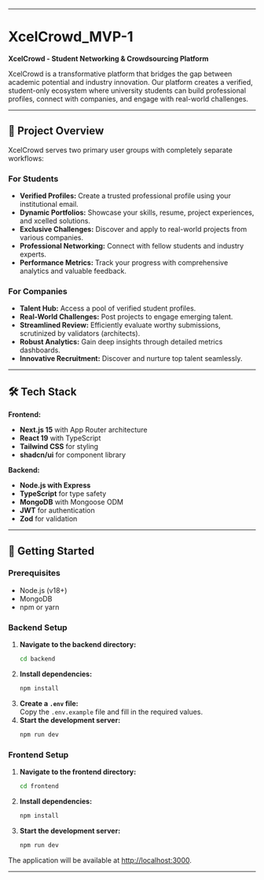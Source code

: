 

---

# XcelCrowd_MVP-1

**XcelCrowd - Student Networking & Crowdsourcing Platform**

XcelCrowd is a transformative platform that bridges the gap between academic potential and industry innovation. Our platform creates a verified, student-only ecosystem where university students can build professional profiles, connect with companies, and engage with real-world challenges.

---

## 🚀 Project Overview

XcelCrowd serves two primary user groups with completely separate workflows:

### For Students
- **Verified Profiles:** Create a trusted professional profile using your institutional email.
- **Dynamic Portfolios:** Showcase your skills, resume, project experiences, and xcelled solutions.
- **Exclusive Challenges:** Discover and apply to real-world projects from various companies.
- **Professional Networking:** Connect with fellow students and industry experts.
- **Performance Metrics:** Track your progress with comprehensive analytics and valuable feedback.

### For Companies
- **Talent Hub:** Access a pool of verified student profiles.
- **Real-World Challenges:** Post projects to engage emerging talent.
- **Streamlined Review:** Efficiently evaluate worthy submissions, scrutinized by validators (architects).
- **Robust Analytics:** Gain deep insights through detailed metrics dashboards.
- **Innovative Recruitment:** Discover and nurture top talent seamlessly.

---

## 🛠️ Tech Stack

**Frontend:**
- **Next.js 15** with App Router architecture
- **React 19** with TypeScript
- **Tailwind CSS** for styling
- **shadcn/ui** for component library

**Backend:**
- **Node.js with Express**
- **TypeScript** for type safety
- **MongoDB** with Mongoose ODM
- **JWT** for authentication
- **Zod** for validation

---

## 🏁 Getting Started

### Prerequisites
- Node.js (v18+)
- MongoDB
- npm or yarn

### Backend Setup
1. **Navigate to the backend directory:**
   ```bash
   cd backend
   ```
2. **Install dependencies:**
   ```bash
   npm install
   ```
3. **Create a `.env` file:**  
   Copy the `.env.example` file and fill in the required values.
4. **Start the development server:**
   ```bash
   npm run dev
   ```

### Frontend Setup
1. **Navigate to the frontend directory:**
   ```bash
   cd frontend
   ```
2. **Install dependencies:**
   ```bash
   npm install
   ```
3. **Start the development server:**
   ```bash
   npm run dev
   ```

The application will be available at [http://localhost:3000](http://localhost:3000).

---

